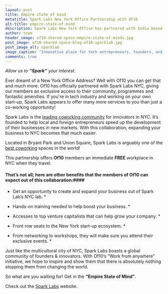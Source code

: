 ```yaml
---
layout: post
title: Empire state of mind
metatitle: Spark Labs New York Office Partnership with OF10
alt-title: empire-state-of-mind
description: Spark Labs New York Office has partnered with India based coworking space OF10. Expanding or doing business in New York has become easier for the OF10 community.
author: team
header_image: of10-shared-space-empire-state-of-minds.jpg
post_image: of10-shared-space-blog-of10-sparklab.jpg
post_image_alt: sparklab
image_caption: "Innovative place for tech entrepreneurs, founders, and innovators."
comments: true
---
```


*Allow us to **“Spark”** your interest.*

Ever dreamt of a New York Office Address? Well with Of10 you can get that and much more. Of10 has officially partnered with Spark Labs NYC, giving our members an exclusive access to   their   community,   programmes   and   fantastic   amenities.  If  you're   in   tech   industry   and working on your own start-up, Spark Labs appears to offer many more services to you than just a co-working opportunity!

Spark Labs is the [leading coworking community](https://of10.in/community/) for innovators in NYC. It’s founded to help local and foreign entrepreneurs speed up the development of their businesses in new markets. With this collaboration, expanding your business to NYC becomes that much easier.

Located in Bryant Park and Union Square, Spark Labs is arguably one of the [best coworking](https://of10.in) spaces in the world!

This partnership offers  **Of10**  members  an immediate **FREE** workplace in NYC when they travel.

#### That’s not all; here are other benefits that the members of Of10 can expect out of this collaboration:####

* Get an opportunity to create and expand your business out of Spark Lab’s NYC lab. *

* Hands-on training needed to help boost your business. *

* Accesses to top venture capitalists that can help grow your company. *

* Front row seats to the New York start-up ecosystem. *

* From networking to workshops, they will make sure you attend their exclusive events. *

Just like the multicultural city of NYC, Spark Labs boasts a global community of founders & innovators. With Of10’s  “Work from anywhere”  initiative, we hope to inspire and show them that there is absolutely nothing stopping them from changing the world.


So what are you waiting for! Get in the **“Empire State of Mind”**.

Check out the [Spark Labs](https://www.spark-labs.co/en) website.
